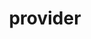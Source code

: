 ---
title: "provider"
linkTitle: "provider"
weight: 10
description: >
  Configuration for the provider service
---